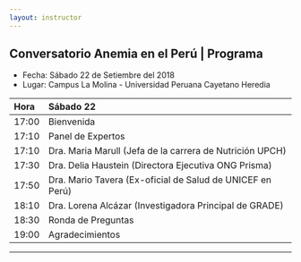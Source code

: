 ```yaml
---
layout: instructor
---
```

## Conversatorio Anemia en el Perú | Programa 
* Fecha: Sábado 22 de Setiembre del 2018
* Lugar: Campus La Molina - Universidad Peruana Cayetano Heredia 

|Hora | Sábado 22                                                               | 
|:----|:------------------------------------------------------------------------|
|17:00|Bienvenida                                                               |
|17:10|Panel de Expertos                                                        |
|17:10|Dra. Maria Marull (Jefa de la carrera de Nutrición UPCH)                 |
|17:30|Dra. Delia Haustein (Directora Ejecutiva ONG Prisma)                     |
|17:50|Dra. Mario Tavera (Ex-oficial de Salud de UNICEF en Perú)                |
|18:10|Dra. Lorena Alcázar (Investigadora Principal de GRADE)                   |
|18:30|Ronda de Preguntas                                                       |
|19:00|Agradecimientos                                                          |

***

